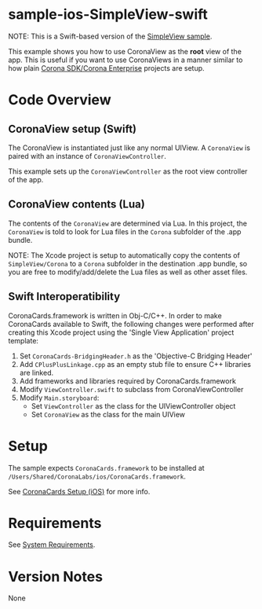 sample-ios-SimpleView-swift
====================

NOTE: This is a Swift-based version of the [SimpleView sample](https://github.com/CoronaCards/sample-ios-SimpleView).

This example shows you how to use CoronaView as the __root__ view of the app. This is useful if you want to use CoronaViews in a manner similar to how plain [Corona SDK/Corona Enterprise](http://www.coronalabs.com/corona) projects are setup.

# Code Overview

## CoronaView setup (Swift)

The CoronaView is instantiated just like any normal UIView. A `CoronaView` is paired with an instance of `CoronaViewController`.

This example sets up the `CoronaViewController` as the root view controller of the app. 

## CoronaView contents (Lua)

The contents of the `CoronaView` are determined via Lua. In this project, the `CoronaView` is told to look for Lua files in the `Corona` subfolder of the .app bundle. 

NOTE: The Xcode project is setup to automatically copy the contents of `SimpleView/Corona` to a `Corona` subfolder in the destination .app bundle, so you are free to modify/add/delete the Lua files as well as other asset files.

## Swift Interoperatibility

CoronaCards.framework is written in Obj-C/C++. In order to make CoronaCards available to Swift, the following changes were performed after creating this Xcode project using the 'Single View Application' project template:

1. Set `CoronaCards-BridgingHeader.h` as the 'Objective-C Bridging Header'
2. Add `CPlusPlusLinkage.cpp` as an empty stub file to ensure C++ libraries are linked.
3. Add frameworks and libraries required by CoronaCards.framework
4. Modify `ViewController.swift` to subclass from CoronaViewController
5. Modify `Main.storyboard`:
    * Set `ViewController` as the class for the UIViewController object
    * Set `CoronaView` as the class for the main UIView

# Setup

The sample expects `CoronaCards.framework` to be installed at `/Users/Shared/CoronaLabs/ios/CoronaCards.framework`. 

See [CoronaCards Setup (iOS)](http://docs.coronalabs.com/coronacards/ios/setup.html) for more info.


# Requirements

See [System Requirements](http://docs.coronalabs.com/coronacards/ios/setup.html#system-requirements).


# Version Notes

None

